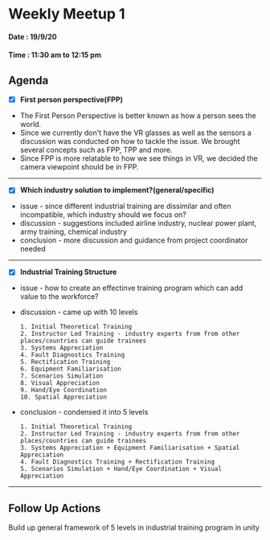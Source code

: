 # Weekly Meetup 1

#### Date : 19/9/20
#### Time : 11:30 am to 12:15 pm

## Agenda

- [x] **First person perspective(FPP)**
* The First Person Perspective is better known as how a person sees the world.
* Since we currently don't have the VR glasses as well as the sensors a discussion was conducted on how to tackle the issue. We brought several concepts such as 
  FPP, TPP and more. 
* Since FPP is more relatable to how we see things in VR, we decided the camera viewpoint should be in FPP.
    
---

- [x] **Which industry solution to implement?(general/specific)**

* issue - since different industrial training are dissimilar and often incompatible, which industry should we focus on?
* discussion - suggestions included airline industry, nuclear power plant, army training, chemical industry
* conclusion - more discussion and guidance from project coordinator needed
    
---

- [x] **Industrial Training Structure**

* issue - how to create an effectinve training program which can add value to the workforce?
* discussion - came up with 10 levels

      1. Initial Theoretical Training 
      2. Instructor Led Training - industry experts from from other places/countries can guide trainees 
      3. Systems Appreciation
      4. Fault Diagnostics Training
      5. Rectification Training
      6. Equipment Familiarisation 
      7. Scenarios Simulation
      8. Visual Appreciation
      9. Hand/Eye Coordination
      10. Spatial Appreciation

* conclusion - condensed it into 5 levels

      1. Initial Theoretical Training 
      2. Instructor Led Training - industry experts from from other places/countries can guide trainees 
      3. Systems Appreciation + Equipment Familiarisation + Spatial Appreciation
      4. Fault Diagnostics Training + Rectification Training 
      5. Scenarios Simulation + Hand/Eye Coordination + Visual Appreciation
    
---

## Follow Up Actions

Build up general framework of 5 levels in industrial training program in unity
